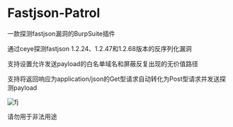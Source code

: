 # Fastjson-Patrol

一款探测fastjson漏洞的BurpSuite插件

通过ceye探测fastjson 1.2.24、1.2.47和1.2.68版本的反序列化漏洞

支持设置允许发送payload的白名单域名和屏蔽反复出现的无价值路径

支持将返回响应为application/json的Get型请求自动转化为Post型请求并发送探测payload




![fj](https://user-images.githubusercontent.com/20917372/110191993-8e0e5500-7e66-11eb-9bfc-1d250743aef5.png)




请勿用于非法用途
